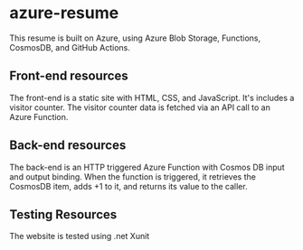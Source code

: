 # azure-resume

This resume is built on Azure, using Azure Blob Storage, Functions, CosmosDB, and GitHub Actions.

## Front-end resources

The front-end is a static site with HTML, CSS, and JavaScript. It's includes a visitor counter. The visitor counter data is fetched via an API call to an Azure Function.
  
## Back-end resources

The back-end is an HTTP triggered Azure Function with Cosmos DB input and output binding. When the function is triggered, it retrieves the CosmosDB item, adds +1 to it, and returns its value to the caller.

## Testing Resources

The website is tested using .net Xunit